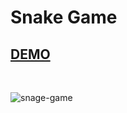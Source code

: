 # Snake Game

## [DEMO](https://js-project-snake-game.netlify.app)

<br/> 

![snage-game](https://user-images.githubusercontent.com/88406720/139229971-817368ab-d6e7-46d7-b783-9d01ff432a6d.png)

